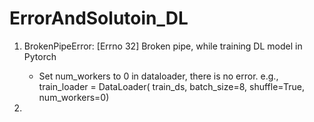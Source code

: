 # ErrorAndSolutoin_DL
1. BrokenPipeError: [Errno 32] Broken pipe, while training DL model in Pytorch
   - Set num_workers to 0 in dataloader, there is no error. e.g.,
   train_loader = DataLoader( train_ds, batch_size=8, shuffle=True, num_workers=0)
 
2. 

